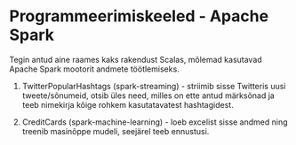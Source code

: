 # Programmeerimiskeeled - Apache Spark

Tegin antud aine raames kaks rakendust Scalas, mõlemad kasutavad Apache Spark mootorit andmete töötlemiseks.

1. TwitterPopularHashtags (spark-streaming) - striimib sisse Twitteris uusi tweete/sõnumeid, otsib üles need, milles on ette antud märksõnad ja teeb nimekirja kõige rohkem kasutatavatest hashtagidest.

2. CreditCards (spark-machine-learning) - loeb excelist sisse andmed ning treenib masinõppe mudeli, seejärel teeb ennustusi.
